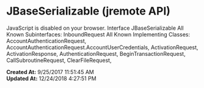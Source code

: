 # JBaseSerializable (jremote API)

JavaScript is disabled on your browser. Interface JBaseSerializable All Known Subinterfaces: InboundRequest All Known Implementing Classes: AccountAuthenticationRequest, AccountAuthenticationRequest.AccountUserCredentials, ActivationRequest, ActivationResponse, AuthenticationRequest, BeginTransactionRequest, CallSubroutineRequest, ClearFileRequest,   

**Created At:** 9/25/2017 11:51:45 AM  
**Updated At:** 12/24/2018 4:27:51 PM  

